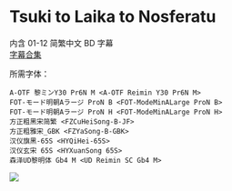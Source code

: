 # Tsuki to Laika to Nosferatu

内含 01-12 简繁中文 BD 字幕  
[字幕合集](https://github.com/Nekomoekissaten-SUB/Nekomoekissaten-Storage/releases/download/subtitle_pkg/Tsuki-Laika-Nosferatu_BD_zho.7z)

所需字体：
```
A-OTF 黎ミンY30 Pr6N M <A-OTF Reimin Y30 Pr6N M>
FOT-モード明朝Aラージ ProN B <FOT-ModeMinALarge ProN B>
FOT-モード明朝Aラージ ProN H <FOT-ModeMinALarge ProN H>
方正粗黑宋简繁 <FZCuHeiSong-B-JF>
方正粗雅宋_GBK <FZYaSong-B-GBK>
汉仪旗黑-65S <HYQiHei-65S>
汉仪玄宋 65S <HYXuanSong 65S>
森泽UD黎明体 Gb4 M <UD Reimin SC Gb4 M>
```

![](https://nekomoe.pages.dev/images/2021-10/tsuki-laika-nosferatu.png)
